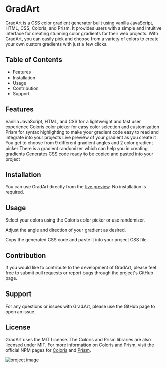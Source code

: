 # GradArt
GradArt is a CSS color gradient generator built using vanilla JavaScript, HTML, CSS, Coloris, and Prism. It provides users with a simple and intuitive interface for creating stunning color gradients for their web projects. With GradArt, you can easily pick and choose from a variety of colors to create your own custom gradients with just a few clicks.

## Table of Contents
- Features
- Installation
- Usage
- Contribution
- Support

## Features
Vanilla JavaScript, HTML, and CSS for a lightweight and fast user experience
Coloris color picker for easy color selection and customization
Prism for syntax highlighting to make your gradient code easy to read and integrate into your projects
Live preview of your gradient as you create it
You get to choose from 9 different gradient angles and 2 color gradient picker
There is a gradient randomizer which can help you in creating gradients
Generates CSS code ready to be copied and pasted into your project
## Installation
You can use GradArt directly from the [live preview](https://mithesh-b.github.io/Gradart/). No installation is required.

## Usage
Select your colors using the Coloris color picker or use randomizer.

Adjust the angle and direction of your gradient as desired.

Copy the generated CSS code and paste it into your project CSS file.

## Contribution
If you would like to contribute to the development of GradArt, please feel free to submit pull requests or report bugs through the project's GitHub page.

## Support
For any questions or issues with GradArt, please use the GitHub page to open an issue.

## License
GradArt uses the MIT License. The Coloris and Prism libraries are also licensed under MIT.
For more information on Coloris and Prism, visit the official NPM pages for [Coloris](https://www.npmjs.com/package/@melloware/coloris) and [Prism](https://www.npmjs.com/package/prismjs).

![project image](https://user-images.githubusercontent.com/115478939/215692630-1a13abc2-41f1-42d9-ae1e-a0d9ce5083ef.png)
